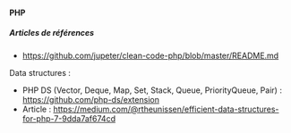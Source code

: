 #### PHP

##### Articles de références
- https://github.com/jupeter/clean-code-php/blob/master/README.md


Data structures :
- PHP DS (Vector, Deque, Map, Set, Stack, Queue, PriorityQueue, Pair) : https://github.com/php-ds/extension
- Article : https://medium.com/@rtheunissen/efficient-data-structures-for-php-7-9dda7af674cd
